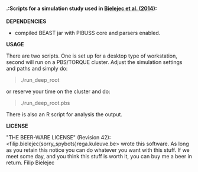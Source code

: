#### .:Scripts for a simulation study used in [Bielejec et al. (2014)](http://bmcbioinformatics.biomedcentral.com/articles/10.1186/1471-2105-15-133):

**DEPENDENCIES**
- compiled BEAST jar with PIBUSS core and parsers enabled.

**USAGE**

There are two scripts. One is set up for a desktop type of workstation, second will run on a PBS/TORQUE cluster.
Adjust the simulation settings and paths and simply do:

> ./run_deep_root

or reserve your time on the cluster and do:

> ./run_deep_root.pbs

There is also an R script for analysis the output.

**LICENSE**

  "THE BEER-WARE LICENSE" (Revision 42):
  <filip.bielejec(sorry_spybots)rega.kuleuve.be> wrote this software. As long as you retain this notice you
  can do whatever you want with this stuff. If we meet some day, and you think
  this stuff is worth it, you can buy me a beer in return. Filip Bielejec
